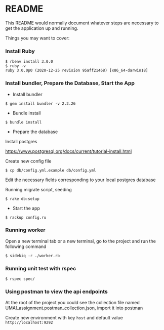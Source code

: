 # README

This README would normally document whatever steps are necessary to get the
application up and running.

Things you may want to cover:

### Install Ruby
```
$ rbenv install 3.0.0
$ ruby -v
ruby 3.0.0p0 (2020-12-25 revision 95aff21468) [x86_64-darwin18]
```

### Install bundler, Prepare the Database, Start the App
- Install bundler
```
$ gem install bundler -v 2.2.26
```

- Bundle install
```
$ bundle install
```

- Prepare the database

Install postgres

https://www.postgresql.org/docs/current/tutorial-install.html

Create new config file
```
$ cp db/config.yml.example db/config.yml
```

Edit the necessary fields corresponding to your local postgres database

Running migrate script, seeding
```
$ rake db:setup
```

- Start the app
```
$ rackup config.ru
```

### Running worker
Open a new terminal tab or a new terminal, go to the project and run the following command
```
$ sidekiq -r ./worker.rb
```

### Running unit test with rspec
```
$ rspec spec/
```

### Using postman to view the api endpoints
At the root of the project you could see the collection file named UMAI_assignment.postman_collection.json, import it into postman

Create new environment with key `host` and default value `http://localhost:9292`

